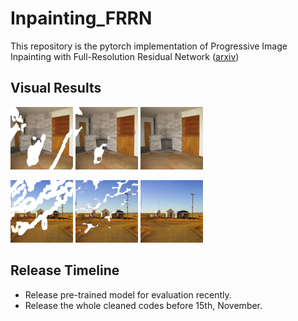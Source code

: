 # Inpainting_FRRN
This repository is the pytorch implementation of Progressive Image Inpainting with Full-Resolution Residual Network ([arxiv](https://arxiv.org/abs/1907.10478))

## Visual Results
<p float="left">
    <img src="examples/ex_damaged1.png" width="100"/>
    <img src="examples/ex_mid1.png" width="100"/>
    <img src="examples/ex_final1.png" width="100"/>
</p>
<p float="left">
    <img src="examples/ex_damaged2.png" width="100"/>
    <img src="examples/ex_mid2.png" width="100"/>
    <img src="examples/ex_final2.png" width="100"/>
</p>

## Release Timeline
* Release pre-trained model for evaluation recently.
* Release the whole cleaned codes before 15th, November.